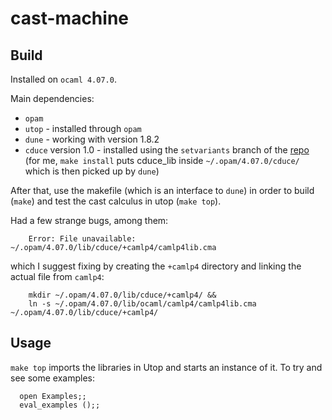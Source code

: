 # cast-machine

## Build

Installed on `ocaml 4.07.0`.

Main dependencies: 
- `opam`
- `utop` - installed through `opam`
- `dune` - working with version 1.8.2
- `cduce` version 1.0 - installed using the `setvariants` branch of the [repo](https://gitlab.math.univ-paris-diderot.fr/cduce/cduce) (for me, `make install` puts cduce_lib inside `~/.opam/4.07.0/cduce/` which is then picked up by `dune`)

After that, use the makefile (which is an interface to `dune`) in order 
to build (`make`) and test the cast calculus in utop (`make top`).

Had a few strange bugs, among them:
```
    Error: File unavailable: ~/.opam/4.07.0/lib/cduce/+camlp4/camlp4lib.cma
```
which I suggest fixing by creating the `+camlp4` directory and linking 
the actual file from `camlp4`:
```
    mkdir ~/.opam/4.07.0/lib/cduce/+camlp4/ &&
    ln -s ~/.opam/4.07.0/lib/ocaml/camlp4/camlp4lib.cma ~/.opam/4.07.0/lib/cduce/+camlp4/
```

## Usage

`make top` imports the libraries in Utop and starts an instance of it. To try and see some examples:
```
  open Examples;;
  eval_examples ();;
```
